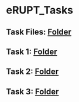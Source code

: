 # eRUPT_Tasks
## Task Files: [Folder](/task/)
## Task 1: [Folder](/task1/README.md)
## Task 2: [Folder](/task2/)
## Task 3: [Folder](/task3/README.md) 